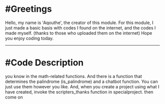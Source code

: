#Greetings
=================
Hello, my name is 'Aqouthe', the creator of this module. 
For this module, I just made a basic basis with codes I found on the internet, and the codes I made myself.
(thanks to those who uploaded them on the internet)
Hope you enjoy coding today.

---------------------------------------------------------------------------------------------------------------------------------------------------------------

#Code Description
====================
you know in the math-related functions. 
And there is a function that determines the palindrome (is_palindrome) and a chatbot function. 
You can just use them however you like.
And, when you create a project using what I have created, invoke the scripters_thanks function in specialproject. then come on
